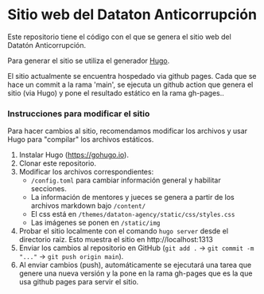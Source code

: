 # Sitio web del Dataton Anticorrupción

Este repositorio tiene el código con el que se genera el sitio web del Datatón Anticorrupción.

Para generar el sitio se utiliza el generador [Hugo](https://gohugo.io).

El sitio actualmente se encuentra hospedado via github pages. Cada que se hace un commit a la rama 'main', se ejecuta un github action que genera el sitio (via Hugo) y pone el resultado estático en la rama gh-pages..

### Instrucciones para modificar el sitio

Para hacer cambios al sitio, recomendamos modificar los archivos y usar Hugo para "compilar" los archivos estáticos.

1. Instalar Hugo (https://gohugo.io).
2. Clonar este repositorio.
3. Modificar los archivos correspondientes:
    - `/config.toml` para cambiar información general y habilitar secciones.
    - La información de mentores y jueces se genera a partir de los archivos markdown bajo `/content/`
    - El css está en `/themes/dataton-agency/static/css/styles.css`
    - Las imágenes se ponen en `/static/img`
4. Probar el sitio localmente con el comando `hugo server` desde el directorio raíz. Esto muestra el sitio en http://localhost:1313
5. Enviar los cambios al repositorio en GitHub (`git add .` -> `git commit -m "..."` -> `git push origin main`).
6. Al enviar cambios (push), automáticamente se ejecutará una tarea que genere una nueva versión y la pone en la rama gh-pages que es la que usa github pages para servir el sitio.
